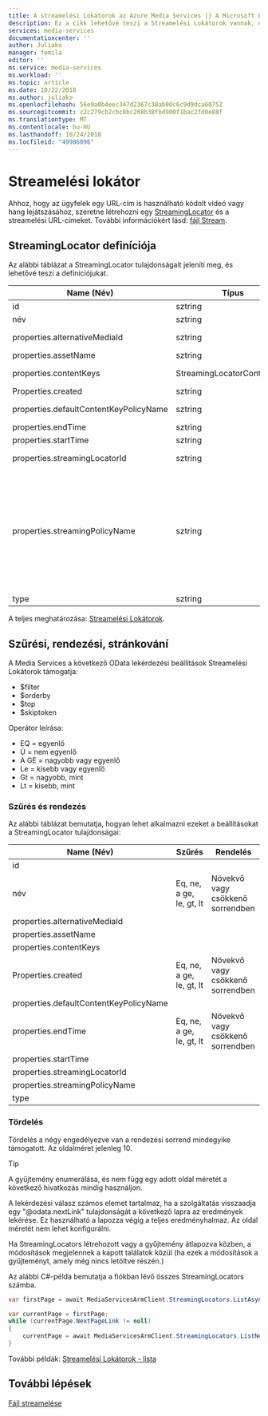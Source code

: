 ```yaml
---
title: A streamelési Lokátorok az Azure Media Services |} A Microsoft Docs
description: Ez a cikk lehetővé teszi a Streamelési Lokátorok vannak, és hogyan használják az Azure Media Services ismertetése.
services: media-services
documentationcenter: ''
author: Juliako
manager: femila
editor: ''
ms.service: media-services
ms.workload: ''
ms.topic: article
ms.date: 10/22/2018
ms.author: juliako
ms.openlocfilehash: 56e9a0b4eec347d2367c38ab00c6c9d9dca60752
ms.sourcegitcommit: c2c279cb2cbc0bc268b38fbd900f1bac2fd0e88f
ms.translationtype: MT
ms.contentlocale: hu-HU
ms.lasthandoff: 10/24/2018
ms.locfileid: "49986896"
---
```

# <a name="streaming-locators"></a>Streamelési lokátor

Ahhoz, hogy az ügyfelek egy URL-cím is használható kódolt videó vagy hang lejátszásához, szeretne létrehozni egy [StreamingLocator](https://docs.microsoft.com/rest/api/media/streaminglocators) és a streamelési URL-címeket. További információkért lásd: [fájl Stream](stream-files-dotnet-quickstart.md).

## <a name="streaminglocator-definition"></a>StreamingLocator definíciója

Az alábbi táblázat a StreamingLocator tulajdonságait jeleníti meg, és lehetővé teszi a definíciójukat.

|Name (Név)|Típus|Leírás|
|---|---|---|
|id |sztring|Az erőforrás teljes erőforrás-azonosítója.|
|név   |sztring|Az erőforrás neve.|
|properties.alternativeMediaId  |sztring|A Streamelési Lokátorok alternatív Media azonosítója.|
|properties.assetName   |sztring|Objektum neve|
|properties.contentKeys |StreamingLocatorContentKey]|A Tartalomkulcsok használják a Streamelési lokátor.|
|Properties.created |sztring|A Streamelési lokátor létrehozásának idejét.|
|properties.defaultContentKeyPolicyName |sztring|Az alapértelmezett a Streamelési lokátor által használt ContentKeyPolicy neve.|
|properties.endTime |sztring|A befejezési ideje a Streamelési lokátor.|
|properties.startTime   |sztring|A Streamelési lokátor kezdési idejét.|
|properties.streamingLocatorId  |sztring|A StreamingLocatorId, a Streamelési Lokátort.|
|properties.streamingPolicyName |sztring|A Streamelési lokátor által használt adatfolyam-házirend nevét. Adja meg a létrehozott Streamelési szabályzat nevét, vagy használja az előre definiált adatfolyam-házirendek egyikét. Vannak elérhető előre definiált adatfolyam-szabályzatok: 'Predefined_DownloadOnly', "Predefined_ClearStreamingOnly", "Predefined_DownloadAndClearStreaming", "Predefined_ClearKey", "Predefined_MultiDrmCencStreaming" és "Predefined_ MultiDrmStreaming "|
|type   |sztring|Az erőforrás típusát.|

A teljes meghatározása: [Streamelési Lokátorok](https://docs.microsoft.com/rest/api/media/streaminglocators).

## <a name="filtering-ordering-paging"></a>Szűrési, rendezési, stránkování

A Media Services a következő OData lekérdezési beállítások Streamelési Lokátorok támogatja: 

* $filter 
* $orderby 
* $top 
* $skiptoken 

Operátor leírása:

* EQ = egyenlő
* Ú = nem egyenlő
* A GE = nagyobb vagy egyenlő
* Le = kisebb vagy egyenlő
* Gt = nagyobb, mint
* Lt = kisebb, mint

### <a name="filteringordering"></a>Szűrés és rendezés

Az alábbi táblázat bemutatja, hogyan lehet alkalmazni ezeket a beállításokat a StreamingLocator tulajdonságai: 

|Name (Név)|Szűrés|Rendelés|
|---|---|---|
|id |||
|név|Eq, ne, a ge, le, gt, lt|Növekvő vagy csökkenő sorrendben|
|properties.alternativeMediaId  |||
|properties.assetName   |||
|properties.contentKeys |||
|Properties.created |Eq, ne, a ge, le, gt, lt|Növekvő vagy csökkenő sorrendben|
|properties.defaultContentKeyPolicyName |||
|properties.endTime |Eq, ne, a ge, le, gt, lt|Növekvő vagy csökkenő sorrendben|
|properties.startTime   |||
|properties.streamingLocatorId  |||
|properties.streamingPolicyName |||
|type   |||

### <a name="pagination"></a>Tördelés

Tördelés a négy engedélyezve van a rendezési sorrend mindegyike támogatott. Az oldalméret jelenleg 10.

> [!TIP]
> A gyűjtemény enumerálása, és nem függ egy adott oldal méretét a következő hivatkozás mindig használjon.

A lekérdezési válasz számos elemet tartalmaz, ha a szolgáltatás visszaadja egy "\@odata.nextLink" tulajdonságát a következő lapra az eredmények lekérése. Ez használható a lapozza végig a teljes eredményhalmaz. Az oldal méretét nem lehet konfigurálni. 

Ha StreamingLocators létrehozott vagy a gyűjtemény átlapozva közben, a módosítások megjelennek a kapott találatok közül (ha ezek a módosítások a gyűjteményt, amely még nincs letöltve részén.) 

Az alábbi C#-példa bemutatja a fiókban lévő összes StreamingLocators számba.

```csharp
var firstPage = await MediaServicesArmClient.StreamingLocators.ListAsync(CustomerResourceGroup, CustomerAccountName);

var currentPage = firstPage;
while (currentPage.NextPageLink != null)
{
    currentPage = await MediaServicesArmClient.StreamingLocators.ListNextAsync(currentPage.NextPageLink);
}
```

További példák: [Streamelési Lokátorok - lista](https://docs.microsoft.com/rest/api/media/streaminglocators/list)

## <a name="next-steps"></a>További lépések

[Fájl streamelése](stream-files-dotnet-quickstart.md)
